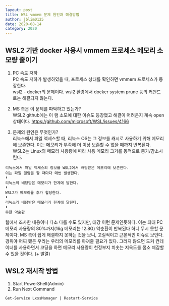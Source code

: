 ```yaml
---
layout: post
title: WSL vmmem 문제 원인과 해결방법
author: jblim0125
date: 2020-08-14
category: 2020
---
```


## WSL2 기반 docker 사용시 vmmem 프로세스 메모리 소모량 줄이기  

1. PC 속도 저하  
PC 속도 저하가 발생하였을 때, 프로세스 상태를 확인하면 vmmem 프로세스가 등장한다.  
wsl2 - docker의 문제이다. wsl2 환경에서 docker system prune 등의 커맨드로는 해결되지 않는다.

2. MS 측은 이 문제를 파악하고 있는가?  
WSL2 github에는 이 램 소모에 대한 이슈도 등장했고 해결이 어려운지 계속 open 상태이다.
https://github.com/microsoft/WSL/issues/4166

3. 문제의 원인은 무엇인가?  
리눅스에서 파일 액세스할 때, 리눅스 OS는 그 정보를 캐시로 사용하기 위해 메모리에 보존한다.
이는 메모리가 부족해 더 이상 보존할 수 없을 때까지 반복된다.
WSL2는 Linux의 메모리 사용량에 따라 사용 메모리 크기를 동적으로 증가/감소시킨다.  
```
리눅스에서 파일 액세스의 정보를 WSL2에서 배당받은 메모리에 보존한다.
이는 파일 열람을 할 때마다 매번 발생한다.
⬇
리눅스의 배당받은 메모리가 한계에 달한다.
⬇
WSL2가 메모리를 추가 할당한다.
⬇
리눅스가 배당받은 메모리가 한계에 달한다.
⬇
무한 악순환
```
웹에서 조사한 내용이니 다소 다를 수도 있지만, 대강 이런 문제인듯하다. 이는 최대 PC 메모리 사용량의 
80%까지(16g 메모리는 12.8G) 악순환이 반복된다 하니 무시 못할 문제이다. MS 측이 쉽게 해결하지 못하는 
것을 보니, 고질적이고 근본적인 이슈로 보인다. 경위야 어찌 됐든 우리는 우리의 메모리를 아껴줄 필요가 
있다. 그러지 않으면 도커 컨테이너를 사용하면서 코딩을 하면 메모리 사용량이 천정부지 치솟는 지옥도를 
몸소 체감할 수 있을 것이다. (+ 발열)


## WSL2 재시작 방법
1. Start PowerShell(Admin)  
2. Run Next Command
```
Get-Service LxssManager | Restart-Service
```
